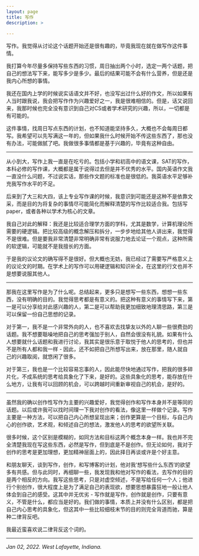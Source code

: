 ```yaml
---
layout: page
title: 写作
description: >
  
---
```


写作。我觉得从讨论这个话题开始还是很有趣的，毕竟我现在就在做写作这件事情。

我打算今年尽量多保持写些东西的习惯，周日抽出两个小时，选定一两个话题，把自己的想法写下来，能写多少是多少。最后的结果可能不会有什么营养，但是还是我内心所想的事情。

我还在国内上学的时候说实话语文并不好，也没写出过什么好的作文，所以如果有人当时跟我说，我会把写作作为兴趣爱好之一，我是很难相信的。但是，话又说回来，我那时候也完全没有意识到自己对CS或者学术研究的兴趣，所以，一切都是有可能的。

这件事情，找周日写点东西的计划，也不知道能坚持多久，大概也不会每周日都写。我希望可以先写满这一年的，但如果我什么时候开始不传这些东西了，那也没有办法，可能做腻了吧。我做很多事情都是基于兴趣的，毕竟有这种自由。

---

从小到大，写作上我一直是在吃亏的。包括小学和初高中的语文课，SAT的写作，本科必修的写作课，大概都是属于说得过去但是并不优秀的水平。国内英语作文我一直没什么问题，不过说实话，那些作文题的标准也是很低的。我英语水平足够补充我写作水平的不足。

后来到了大三和大四，该上专业写作课的时候，我意识到可能还是这种不是依靠文采，而是目的为将复杂的事情尽可能简化而解释清楚的写作比较适合我。包括写paper，或者各种以学术为核心的文章。

我自己对此的解释：我还是比较适合理学方面的学科，尤其是数学，计算机理论所需要的硬逻辑。把比较高级的概念解压和拆分，一步步地给其他人讲出来，我觉得不是很难。但是要我非常清楚非常明确非常有说服力地去论证一个观点，这种所需的软逻辑，可能就不是我擅长的方面。

于是我的议论文的确写得不是很好。但大概也无妨，我已经过了需要写严格意义上的议论文的时期。在学术上的写作可以用硬逻辑和知识补全，在这里的行文也并不是想要说服其他人。

---

那我在这里写作是为了什么呢。总结起来，更多只是想写一些东西，想想一些东西，没有明确的目的。我觉得思考都是有意义的。把这种有意义的事情写下来，第一是可以分享给对此感兴趣的人，第二是可以帮助我更加细致地理清思路，第三是可以保留一份自己思想的记录。

对于第一，我不是一个非常外向的人，也不喜欢去找挚友以外的人聊一些很费劲的话题。我不想要聒噪地把自己的思考强加于别人，自然会很没有礼貌。如果有什么人想要就什么话题和我进行讨论，我其实是很乐意于取悦于他人的思考的，但也并不是所有人都和我一样 - 因此，还不如把自己所想写出来，放在那里，随人就自己的兴趣取阅，就悠闲了很多。

对于第三，我也是一个比较容易忘事的人，因此能尽快地通过写作，把我的很多碎片化，不成系统的思考给具象化了下来，是好的。这些具象化的思考，能存放在什么地方，让我有可以回顾的机会，可以跨越时间重新审视自己的机会，是好的。

---

虽然我的确以创作性写作为主要的兴趣爱好，我觉得创作和写作本身并不是等同的话题。以后或许我可以找时间理一下我对创作的看法，像这里一样做个记录。写作主要是一种方法，可以把自己内心所想呈现出来；创作更算是一个目标，与自己内心的创作欲，艺术观，和倾述自己的想法，激发他人的思考的欲望所关联。

很多时候，这个区别是模糊的，如同方法和目标这两个概念本身一样。我也并不完全清楚我现在写这些东西，必然是写作，但到底是不是创作。但无论如何，我对于创作的思考是更加理想，更加精神层面上的，因此择日再谈或许是个好主意。

和朋友聊天，谈到写作，创作，和写博客的计划，他对我‘想写些什么东西’的欲望多有共感。但与此同时，再细聊一些，我发现我和他对写作的看法，去写作的目的是两个相反的方向。我写这些思考，只是对虚空倾述，不是写给任何一个人；他进行个别创作，很大程度上是为了满足自己的表现欲，想要思想暴露狂地一般让他人体会到自己的感受。这其中并无优劣 - 写作就是写作，创作就是创作，只要有意义，不管是什么，都应当是好的。我们做的事情，本质上并没有什么区别，都是把自己内心思考的具象化，但这其中一些比较细枝末节的目的则完全背道而驰，算是种二律背反吧。

我最近蛮喜欢说二律背反这个词的。

---

*Jan 02, 2022. West Lafayette, Indiana.*